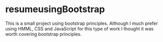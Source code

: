 # resumeusingBootstrap
This is a small project using bootstrap principles. Although I much prefer using HMML, CSS and JavaScript for this type of work I thought it was worth covering bootstrap principles.
